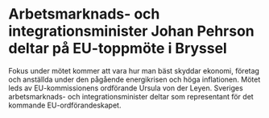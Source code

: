 # Arbetsmarknads- och integrationsminister Johan Pehrson deltar på EU-toppmöte i Bryssel

Fokus under mötet kommer att vara hur man bäst skyddar ekonomi, företag och anställda under den pågående energikrisen och höga inflationen. Mötet leds av EU-kommissionens ordförande Ursula von der Leyen. Sveriges arbetsmarknads- och integrationsminister deltar som representant för det kommande EU-ordförandeskapet.
